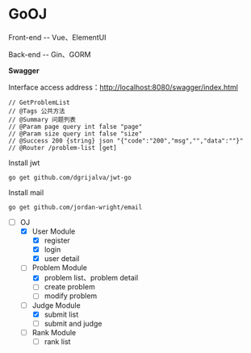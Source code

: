 # GoOJ

Front-end -- Vue、ElementUI

Back-end -- Gin、GORM

**Swagger**

Interface access address：[http://localhost:8080/swagger/index.html]()

```shell
// GetProblemList
// @Tags 公共方法
// @Summary 问题列表
// @Param page query int false "page"
// @Param size query int false "size"
// @Success 200 {string} json "{"code":"200","msg","","data":""}"
// @Router /problem-list [get]
```

Install jwt

```shell
go get github.com/dgrijalva/jwt-go
```

Install mail

```shell
go get github.com/jordan-wright/email
```


* [ ] OJ
  * [X] User Module
    * [X] register
    * [X] login
    * [X] user detail
  * [ ] Problem Module
    * [X] problem list、problem detail
    * [ ] create problem
    * [ ] modify problem
  * [ ] Judge Module
    * [X] submit list
    * [ ] submit and judge
  * [ ] Rank Module
    * [ ] rank list
